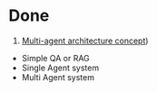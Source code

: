 # Done
1. [Multi-agent architecture concept](https://jskim0406.github.io/posts/Multi_Agent_System/))
- Simple QA or RAG
- Single Agent system
- Multi Agent system

